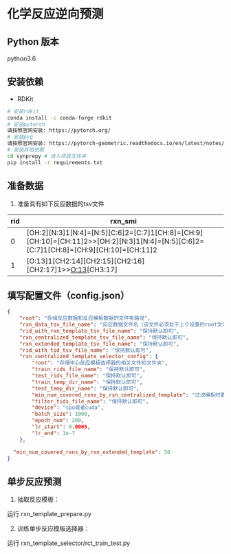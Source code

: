 
# 化学反应逆向预测

## Python 版本

python3.6

## 安装依赖
* RDKit
```bash
# 安装rdkit
conda install -c conda-forge rdkit
# 安装pytorch
请按照官网安装: https://pytorch.org/
# 安装pyg
请按照官网安装: https://pytorch-geometric.readthedocs.io/en/latest/notes/installation.html
# 安装其他依赖
cd synprepy # 进入项目文件夹
pip install -r requirements.txt

```

## 准备数据

1. 准备具有如下反应数据的tsv文件

| rid | rxn_smi |
| --- | ------- |
| 0 | [OH:2][N:3]1[N:4]=[N:5][C:6]2=[C:7]1[CH:8]=[CH:9][CH:10]=[CH:11]2>>[OH:2][N:3]1[N:4]=[N:5][C:6]2=[C:7]1[CH:8]=[CH:9][CH:10]=[CH:11]2 |
| 1 | [O:13]1[CH2:14][CH2:15][CH2:16][CH2:17]1>>[O:13]([CH2:14][C@@H:15]1[O:13][C@H:17]2[C@@H:15]([CH2:14][CH2:16]1)[CH2:16]2)[CH3:17] |


## 填写配置文件（config.json）

```json
{
    "root": "存储反应数据和反应模板数据的文件夹路径",
    "rxn_data_tsv_file_name": "反应数据文件名（该文件必须处于上个设置的root文件夹内）",
    "rid_with_rxn_template_tsv_file_name": "保持默认即可",
    "rxn_centralized_template_tsv_file_name": "保持默认即可",
    "rxn_extended_template_tsv_file_name": "保持默认即可",
    "rid_with_tid_tsv_file_name": "保持默认即可",
    "rxn_centralized_template_selector_config": {
        "root": "存储中心反应模板选择器的相关文件的文件夹",
        "train_rids_file_name": "保持默认即可",
        "test_rids_file_name": "保持默认即可",
        "train_temp_dir_name": "保持默认即可",
        "test_temp_dir_name": "保持默认即可",
        "min_num_covered_rxns_by_rxn_centralized_template": "过滤模板时要求模板的最少覆盖反应数",
        "filter_tids_file_name": "保持默认即可",
        "device": "cpu或者cuda",
        "batch_size": 1000,
        "epoch_num": 200,
        "lr_start": 0.0005,
        "lr_end": 1e-7
    },

  "min_num_covered_rxns_by_rxn_extended_template": 50
}
```

## 单步反应预测

1. 抽取反应模板：

运行 rxn_template_prepare.py

2. 训练单步反应模板选择器：

运行 rxn_template_selector/rct_train_test.py

